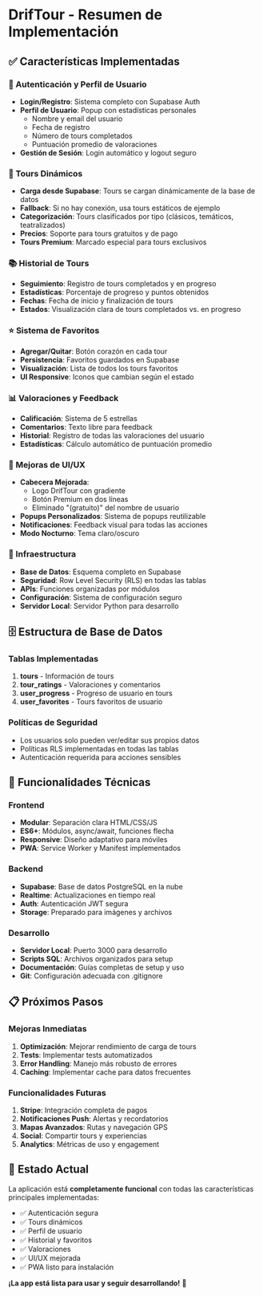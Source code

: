 # DrifTour - Resumen de Implementación

## ✅ Características Implementadas

### 🔐 Autenticación y Perfil de Usuario
- **Login/Registro**: Sistema completo con Supabase Auth
- **Perfil de Usuario**: Popup con estadísticas personales
  - Nombre y email del usuario
  - Fecha de registro
  - Número de tours completados
  - Puntuación promedio de valoraciones
- **Gestión de Sesión**: Login automático y logout seguro

### 🎯 Tours Dinámicos
- **Carga desde Supabase**: Tours se cargan dinámicamente de la base de datos
- **Fallback**: Si no hay conexión, usa tours estáticos de ejemplo
- **Categorización**: Tours clasificados por tipo (clásicos, temáticos, teatralizados)
- **Precios**: Soporte para tours gratuitos y de pago
- **Tours Premium**: Marcado especial para tours exclusivos

### 📚 Historial de Tours
- **Seguimiento**: Registro de tours completados y en progreso
- **Estadísticas**: Porcentaje de progreso y puntos obtenidos
- **Fechas**: Fecha de inicio y finalización de tours
- **Estados**: Visualización clara de tours completados vs. en progreso

### ⭐ Sistema de Favoritos
- **Agregar/Quitar**: Botón corazón en cada tour
- **Persistencia**: Favoritos guardados en Supabase
- **Visualización**: Lista de todos los tours favoritos
- **UI Responsive**: Iconos que cambian según el estado

### 📊 Valoraciones y Feedback
- **Calificación**: Sistema de 5 estrellas
- **Comentarios**: Texto libre para feedback
- **Historial**: Registro de todas las valoraciones del usuario
- **Estadísticas**: Cálculo automático de puntuación promedio

### 🎨 Mejoras de UI/UX
- **Cabecera Mejorada**: 
  - Logo DrifTour con gradiente
  - Botón Premium en dos líneas
  - Eliminado "(gratuito)" del nombre de usuario
- **Popups Personalizados**: Sistema de popups reutilizable
- **Notificaciones**: Feedback visual para todas las acciones
- **Modo Nocturno**: Tema claro/oscuro

### 🔧 Infraestructura
- **Base de Datos**: Esquema completo en Supabase
- **Seguridad**: Row Level Security (RLS) en todas las tablas
- **APIs**: Funciones organizadas por módulos
- **Configuración**: Sistema de configuración seguro
- **Servidor Local**: Servidor Python para desarrollo

## 🗄️ Estructura de Base de Datos

### Tablas Implementadas
1. **tours** - Información de tours
2. **tour_ratings** - Valoraciones y comentarios
3. **user_progress** - Progreso de usuario en tours
4. **user_favorites** - Tours favoritos de usuario

### Políticas de Seguridad
- Los usuarios solo pueden ver/editar sus propios datos
- Políticas RLS implementadas en todas las tablas
- Autenticación requerida para acciones sensibles

## 🚀 Funcionalidades Técnicas

### Frontend
- **Modular**: Separación clara HTML/CSS/JS
- **ES6+**: Módulos, async/await, funciones flecha
- **Responsive**: Diseño adaptativo para móviles
- **PWA**: Service Worker y Manifest implementados

### Backend
- **Supabase**: Base de datos PostgreSQL en la nube
- **Realtime**: Actualizaciones en tiempo real
- **Auth**: Autenticación JWT segura
- **Storage**: Preparado para imágenes y archivos

### Desarrollo
- **Servidor Local**: Puerto 3000 para desarrollo
- **Scripts SQL**: Archivos organizados para setup
- **Documentación**: Guías completas de setup y uso
- **Git**: Configuración adecuada con .gitignore

## 📋 Próximos Pasos

### Mejoras Inmediatas
1. **Optimización**: Mejorar rendimiento de carga de tours
2. **Tests**: Implementar tests automatizados
3. **Error Handling**: Manejo más robusto de errores
4. **Caching**: Implementar cache para datos frecuentes

### Funcionalidades Futuras
1. **Stripe**: Integración completa de pagos
2. **Notificaciones Push**: Alertas y recordatorios
3. **Mapas Avanzados**: Rutas y navegación GPS
4. **Social**: Compartir tours y experiencias
5. **Analytics**: Métricas de uso y engagement

## 🎯 Estado Actual

La aplicación está **completamente funcional** con todas las características principales implementadas:
- ✅ Autenticación segura
- ✅ Tours dinámicos
- ✅ Perfil de usuario
- ✅ Historial y favoritos
- ✅ Valoraciones
- ✅ UI/UX mejorada
- ✅ PWA listo para instalación

**¡La app está lista para usar y seguir desarrollando!** 🚀

